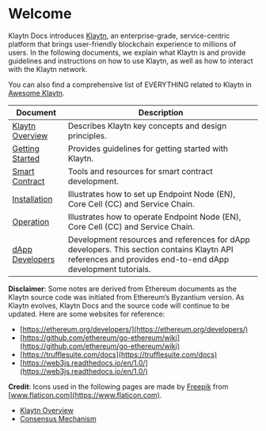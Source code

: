 # Welcome

Klaytn Docs introduces [Klaytn](https://www.klaytn.com), an enterprise-grade, service-centric platform that brings user-friendly blockchain experience to millions of users. In the following documents, we explain what Klaytn is and provide guidelines and instructions on how to use Klaytn, as well as how to interact with the Klaytn network.

You can also find a comprehensive list of EVERYTHING related to Klaytn in [Awesome Klaytn](https://github.com/klaytn/awesome-klaytn).

| Document                            | Description                                                                                                                                    |
|-------------------------------------|------------------------------------------------------------------------------------------------------------------------------------------------|
| [Klaytn Overview](klaytn/)          | Describes Klaytn key concepts and design principles.                                                                                           |
| [Getting Started](getting-started/) | Provides guidelines for getting started with Klaytn.                                                                                           |
| [Smart Contract](smart-contract/)   | Tools and resources for smart contract development.                                                                                            |
| [Installation](installation-guide/) | Illustrates how to set up Endpoint Node (EN), Core Cell (CC) and Service Chain.                                                                |
| [Operation](operation-guide/)       | Illustrates how to operate Endpoint Node (EN), Core Cell (CC) and Service Chain.                                                               |
| [dApp Developers](dapp/)            | Development resources and references for dApp developers. This section contains Klaytn API references and provides end-to-end dApp development tutorials. |

**Disclaimer**: Some notes are derived from Ethereum documents as the Klaytn source code was initiated from Ethereum’s Byzantium version. As Klaytn evolves, Klaytn Docs and the source code will continue to be updated. Here are some websites for reference:

* [https://ethereum.org/developers/](https://ethereum.org/developers/)
* [https://github.com/ethereum/go-ethereum/wiki](https://github.com/ethereum/go-ethereum/wiki)
* [https://trufflesuite.com/docs](https://trufflesuite.com/docs)
* [https://web3js.readthedocs.io/en/1.0/](https://web3js.readthedocs.io/en/1.0/)

**Credit**: Icons used in the following pages are made by [Freepik](https://www.flaticon.com/authors/freepik) from [www.flaticon.com](https://www.flaticon.com).

* [Klaytn Overview](klaytn/)
* [Consensus Mechanism](klaytn/design/consensus-mechanism.md)

